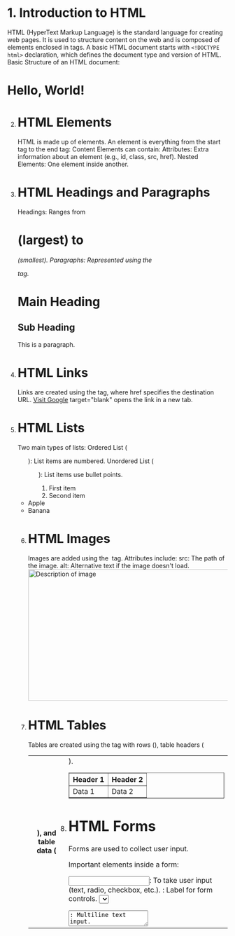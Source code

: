 # 1. Introduction to HTML

HTML (HyperText Markup Language) is the standard language for creating web pages.
It is used to structure content on the web and is composed of elements enclosed in tags.
A basic HTML document starts with `<!DOCTYPE html>` declaration, which defines the document type and version of HTML.
Basic Structure of an HTML document:

   <!DOCTYPE html>
   <html lang="en">
     <head>
       <meta charset="UTF-8">
       <meta name="viewport" content="width=device-width, initial-scale=1.0">
       <title>Document</title>
     </head>
     <body>
       <h1>Hello, World!</h1>
     </body>
   </html>

2. # HTML Elements

   HTML is made up of elements. An element is everything from the start tag to the end tag:
   <tagname>Content</tagname>
   Elements can contain:
   Attributes: Extra information about an element (e.g., id, class, src, href).
   Nested Elements: One element inside another.

3. # HTML Headings and Paragraphs

   Headings: Ranges from <h1> (largest) to <h6> (smallest).
   Paragraphs: Represented using the <p> tag.
   <h1>Main Heading</h1>
   <h2>Sub Heading</h2>
   <p>This is a paragraph.</p>

4. # HTML Links

   Links are created using the <a> tag, where href specifies the destination URL.
   <a href="https://www.google.com" target="_blank">Visit Google</a>
   target="blank" opens the link in a new tab.

5. # HTML Lists
   Two main types of lists:
   Ordered List (<ol>): List items are numbered.
   Unordered List (<ul>): List items use bullet points.
   <ol>
     <li>First item</li>
     <li>Second item</li>
   </ol>

<ul>
  <li>Apple</li>
  <li>Banana</li>
</ul>

6. # HTML Images

   Images are added using the <img> tag.
   Attributes include:
   src: The path of the image.
   alt: Alternative text if the image doesn't load.
   <img src="image.jpg" alt="Description of image" width="500" height="300">

7. # HTML Tables

   Tables are created using the <table> tag with rows (<tr>), table headers (<th>), and table data (<td>).
   <table border="1">
     <tr>
       <th>Header 1</th>
       <th>Header 2</th>
     </tr>
     <tr>
       <td>Data 1</td>
       <td>Data 2</td>
     </tr>
   </table>

8. # HTML Forms
   Forms are used to collect user input.

Important elements inside a form:

<input>: To take user input (text, radio, checkbox, etc.).
<label>: Label for form controls.
<select>: Dropdown list.
<textarea>: Multiline text input.

<form action="/submit" method="POST">
  <label for="name">Name:</label>
  <input type="text" id="name" name="name">
  <input type="submit" value="Submit">
</form>

9. # HTML Semantic Elements
   Semantic elements clearly describe their meaning:

<header>, <nav>, <section>, <article>, <footer>, <aside>, etc.

<header>
  <h1>Website Title</h1>
</header>
<section>
  <article>
    <h2>Article Title</h2>
    <p>This is some content.</p>
  </article>
</section>
<footer>Contact info</footer>

10. # HTML Forms Input Types

    Forms can have various input types:
    Text: <input type="text">
    Password: <input type="password">
    Email: <input type="email">
    Radio buttons: <input type="radio">
    Checkboxes: <input type="checkbox">
    Submit button: <input type="submit">

11. # HTML Attributes

    Attributes provide additional information about an element.
    Common attributes:
    id: Unique identifier.
    class: Class name(s) for CSS styling.
    href: For links.
    src: For images.
    style: Inline CSS styles.

12. # HTML Audio and Video
    Audio: Embed audio files using <audio>.

Video: Embed video files using <video>.
<audio controls>

  <source src="audio.mp3" type="audio/mp3">
  Your browser does not support the audio element.
</audio>

<video controls>
  <source src="video.mp4" type="video/mp4">
  Your browser does not support the video tag.
</video>

13. # HTML Forms Validation

    Use the required attribute for mandatory fields.
    pattern attribute can be used for input validation (e.g., email or phone number format).

14. # HTML5 New Features

    Canvas: For drawing graphics on the fly using JavaScript
    Geolocation API: To locate a user's geographical position.
    Local Storage: Store data in the user's browser that persists even after the browser is closed.

15. # Meta Tags
    Provide metadata about the HTML document.
    Important tags:
    <meta charset="UTF-8">: Defines the character encoding.
    <meta name="description" content="Page description">: Describes the page for SEO.
    <meta name="viewport" content="width=device-width, initial-scale=1.0">: Responsive design.
